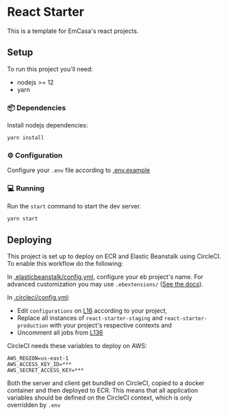 # React Starter

This is a template for EmCasa's react projects. 

## Setup

To run this project you'll need:

- nodejs >= 12
- yarn

### 📦 Dependencies

Install nodejs dependencies:

```sh
yarn install
```

### ⚙️ Configuration

Configure your `.env` file according to [.env.example](./.env.example)

### 💻 Running

Run the `start` command to start the dev server.

```sh
yarn start
```

## Deploying

This project is set up to deploy on ECR and Elastic Beanstalk using CircleCI.
To enable this workflow do the following:

In [.elasticbeanstalk/config.yml](.elasticbeanstalk/config.yml#L2), configure your eb project's name.
For advanced customization you may use `.ebextensions/`
([See the docs](https://docs.aws.amazon.com/elasticbeanstalk/latest/dg/ebextensions.html)).

In [.circleci/config.yml](.circleci/config.yml):
- Edit `configurations` on [L16](.circleci/config.yml#L16) according to your project,
- Replace all instances of `react-starter-staging` and `react-starter-production`
  with your project's respective contexts and
- Uncomment all jobs from [L136](.circleci/config.yml#L136)

CircleCI needs these variables to deploy on AWS:

```
AWS_REGION=us-east-1
AWS_ACCESS_KEY_ID=***
AWS_SECRET_ACCESS_KEY=***
```

Both the server and client get bundled on CircleCI, copied to a docker
container and then deployed to ECR. This means that all application variables
should be defined on the CircleCI context, which is only overridden by `.env`
